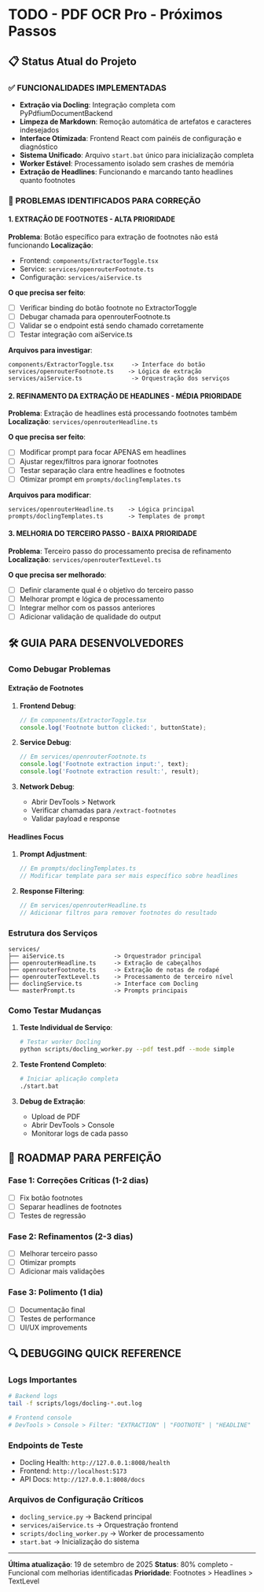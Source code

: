 # TODO - PDF OCR Pro - Próximos Passos

## 📋 Status Atual do Projeto

### ✅ FUNCIONALIDADES IMPLEMENTADAS
- **Extração via Docling**: Integração completa com PyPdfiumDocumentBackend
- **Limpeza de Markdown**: Remoção automática de artefatos e caracteres indesejados
- **Interface Otimizada**: Frontend React com painéis de configuração e diagnóstico
- **Sistema Unificado**: Arquivo `start.bat` único para inicialização completa
- **Worker Estável**: Processamento isolado sem crashes de memória
- **Extração de Headlines**: Funcionando e marcando tanto headlines quanto footnotes

### 🔧 PROBLEMAS IDENTIFICADOS PARA CORREÇÃO

#### 1. **EXTRAÇÃO DE FOOTNOTES - ALTA PRIORIDADE**
**Problema**: Botão específico para extração de footnotes não está funcionando
**Localização**: 
- Frontend: `components/ExtractorToggle.tsx` 
- Service: `services/openrouterFootnote.ts`
- Configuração: `services/aiService.ts`

**O que precisa ser feito**:
- [ ] Verificar binding do botão footnote no ExtractorToggle
- [ ] Debugar chamada para openrouterFootnote.ts
- [ ] Validar se o endpoint está sendo chamado corretamente
- [ ] Testar integração com aiService.ts

**Arquivos para investigar**:
```
components/ExtractorToggle.tsx     -> Interface do botão
services/openrouterFootnote.ts    -> Lógica de extração
services/aiService.ts              -> Orquestração dos serviços
```

#### 2. **REFINAMENTO DA EXTRAÇÃO DE HEADLINES - MÉDIA PRIORIDADE**
**Problema**: Extração de headlines está processando footnotes também
**Localização**: `services/openrouterHeadline.ts`

**O que precisa ser feito**:
- [ ] Modificar prompt para focar APENAS em headlines
- [ ] Ajustar regex/filtros para ignorar footnotes
- [ ] Testar separação clara entre headlines e footnotes
- [ ] Otimizar prompt em `prompts/doclingTemplates.ts`

**Arquivos para modificar**:
```
services/openrouterHeadline.ts    -> Lógica principal
prompts/doclingTemplates.ts       -> Templates de prompt
```

#### 3. **MELHORIA DO TERCEIRO PASSO - BAIXA PRIORIDADE**
**Problema**: Terceiro passo do processamento precisa de refinamento
**Localização**: `services/openrouterTextLevel.ts`

**O que precisa ser melhorado**:
- [ ] Definir claramente qual é o objetivo do terceiro passo
- [ ] Melhorar prompt e lógica de processamento
- [ ] Integrar melhor com os passos anteriores
- [ ] Adicionar validação de qualidade do output

## 🛠️ GUIA PARA DESENVOLVEDORES

### Como Debugar Problemas

#### **Extração de Footnotes**
1. **Frontend Debug**:
   ```typescript
   // Em components/ExtractorToggle.tsx
   console.log('Footnote button clicked:', buttonState);
   ```

2. **Service Debug**:
   ```typescript
   // Em services/openrouterFootnote.ts
   console.log('Footnote extraction input:', text);
   console.log('Footnote extraction result:', result);
   ```

3. **Network Debug**:
   - Abrir DevTools > Network
   - Verificar chamadas para `/extract-footnotes`
   - Validar payload e response

#### **Headlines Focus**
1. **Prompt Adjustment**:
   ```typescript
   // Em prompts/doclingTemplates.ts
   // Modificar template para ser mais específico sobre headlines
   ```

2. **Response Filtering**:
   ```typescript
   // Em services/openrouterHeadline.ts
   // Adicionar filtros para remover footnotes do resultado
   ```

### Estrutura dos Serviços

```
services/
├── aiService.ts              -> Orquestrador principal
├── openrouterHeadline.ts     -> Extração de cabeçalhos
├── openrouterFootnote.ts     -> Extração de notas de rodapé
├── openrouterTextLevel.ts    -> Processamento de terceiro nível
├── doclingService.ts         -> Interface com Docling
└── masterPrompt.ts           -> Prompts principais
```

### Como Testar Mudanças

1. **Teste Individual de Serviço**:
   ```bash
   # Testar worker Docling
   python scripts/docling_worker.py --pdf test.pdf --mode simple
   ```

2. **Teste Frontend Completo**:
   ```bash
   # Iniciar aplicação completa
   ./start.bat
   ```

3. **Debug de Extração**:
   - Upload de PDF
   - Abrir DevTools > Console
   - Monitorar logs de cada passo

## 🎯 ROADMAP PARA PERFEIÇÃO

### **Fase 1: Correções Críticas** (1-2 dias)
- [ ] Fix botão footnotes
- [ ] Separar headlines de footnotes
- [ ] Testes de regressão

### **Fase 2: Refinamentos** (2-3 dias)
- [ ] Melhorar terceiro passo
- [ ] Otimizar prompts
- [ ] Adicionar mais validações

### **Fase 3: Polimento** (1 dia)
- [ ] Documentação final
- [ ] Testes de performance
- [ ] UI/UX improvements

## 🔍 DEBUGGING QUICK REFERENCE

### **Logs Importantes**
```bash
# Backend logs
tail -f scripts/logs/docling-*.out.log

# Frontend console
# DevTools > Console > Filter: "EXTRACTION" | "FOOTNOTE" | "HEADLINE"
```

### **Endpoints de Teste**
- Docling Health: `http://127.0.0.1:8008/health`
- Frontend: `http://localhost:5173`
- API Docs: `http://127.0.0.1:8008/docs`

### **Arquivos de Configuração Críticos**
- `docling_service.py` -> Backend principal
- `services/aiService.ts` -> Orquestração frontend
- `scripts/docling_worker.py` -> Worker de processamento
- `start.bat` -> Inicialização do sistema

---

**Última atualização**: 19 de setembro de 2025
**Status**: 80% completo - Funcional com melhorias identificadas
**Prioridade**: Footnotes > Headlines > TextLevel